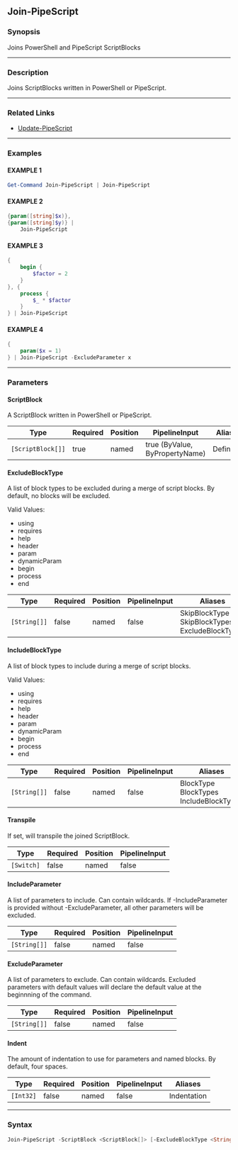 Join-PipeScript
---------------




### Synopsis
Joins PowerShell and PipeScript ScriptBlocks



---


### Description

Joins ScriptBlocks written in PowerShell or PipeScript.



---


### Related Links
* [Update-PipeScript](Update-PipeScript.md)





---


### Examples
#### EXAMPLE 1
```PowerShell
Get-Command Join-PipeScript | Join-PipeScript
```

#### EXAMPLE 2
```PowerShell
{param([string]$x)},
{param([string]$y)} | 
    Join-PipeScript
```

#### EXAMPLE 3
```PowerShell
{
    begin {
        $factor = 2
    }
}, {
    process {
        $_ * $factor
    }
} | Join-PipeScript
```

#### EXAMPLE 4
```PowerShell
{
    param($x = 1)
} | Join-PipeScript -ExcludeParameter x
```



---


### Parameters
#### **ScriptBlock**

A ScriptBlock written in PowerShell or PipeScript.






|Type             |Required|Position|PipelineInput                 |Aliases   |
|-----------------|--------|--------|------------------------------|----------|
|`[ScriptBlock[]]`|true    |named   |true (ByValue, ByPropertyName)|Definition|



#### **ExcludeBlockType**

A list of block types to be excluded during a merge of script blocks.
By default, no blocks will be excluded.



Valid Values:

* using
* requires
* help
* header
* param
* dynamicParam
* begin
* process
* end






|Type        |Required|Position|PipelineInput|Aliases                                               |
|------------|--------|--------|-------------|------------------------------------------------------|
|`[String[]]`|false   |named   |false        |SkipBlockType<br/>SkipBlockTypes<br/>ExcludeBlockTypes|



#### **IncludeBlockType**

A list of block types to include during a merge of script blocks.



Valid Values:

* using
* requires
* help
* header
* param
* dynamicParam
* begin
* process
* end






|Type        |Required|Position|PipelineInput|Aliases                                       |
|------------|--------|--------|-------------|----------------------------------------------|
|`[String[]]`|false   |named   |false        |BlockType<br/>BlockTypes<br/>IncludeBlockTypes|



#### **Transpile**

If set, will transpile the joined ScriptBlock.






|Type      |Required|Position|PipelineInput|
|----------|--------|--------|-------------|
|`[Switch]`|false   |named   |false        |



#### **IncludeParameter**

A list of parameters to include.  Can contain wildcards.
If -IncludeParameter is provided without -ExcludeParameter, all other parameters will be excluded.






|Type        |Required|Position|PipelineInput|
|------------|--------|--------|-------------|
|`[String[]]`|false   |named   |false        |



#### **ExcludeParameter**

A list of parameters to exclude.  Can contain wildcards.
Excluded parameters with default values will declare the default value at the beginnning of the command.






|Type        |Required|Position|PipelineInput|
|------------|--------|--------|-------------|
|`[String[]]`|false   |named   |false        |



#### **Indent**

The amount of indentation to use for parameters and named blocks.  By default, four spaces.






|Type     |Required|Position|PipelineInput|Aliases    |
|---------|--------|--------|-------------|-----------|
|`[Int32]`|false   |named   |false        |Indentation|





---


### Syntax
```PowerShell
Join-PipeScript -ScriptBlock <ScriptBlock[]> [-ExcludeBlockType <String[]>] [-IncludeBlockType <String[]>] [-Transpile] [-IncludeParameter <String[]>] [-ExcludeParameter <String[]>] [-Indent <Int32>] [<CommonParameters>]
```
